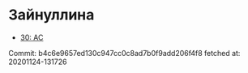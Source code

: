 # Зайнуллина
- [30: AC](30.md)

Commit: b4c6e9657ed130c947cc0c8ad7b0f9add206f4f8
 fetched at: 20201124-131726
